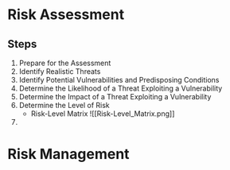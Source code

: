 # Risk Assessment
## Steps
1. Prepare for the Assessment
2. Identify Realistic Threats
3. Identify Potential Vulnerabilities and Predisposing Conditions
4. Determine the Likelihood of a Threat Exploiting a Vulnerability
5. Determine the Impact of a Threat Exploiting a Vulnerability
6. Determine the Level of Risk
	- Risk-Level Matrix
![[Risk-Level_Matrix.png]]
7. 

# Risk Management
